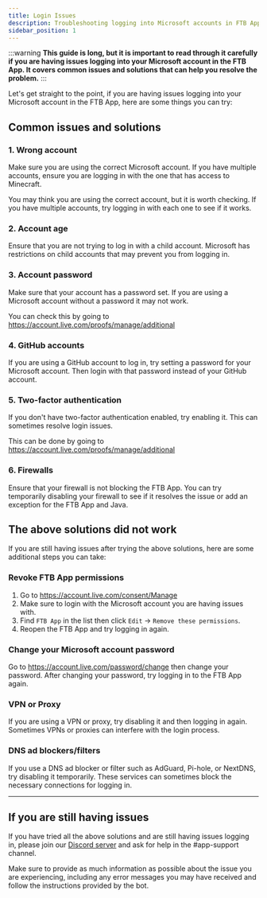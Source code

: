 ```yaml
---
title: Login Issues
description: Troubleshooting logging into Microsoft accounts in FTB App
sidebar_position: 1
---
```


:::warning
**This guide is long, but it is important to read through it carefully if you are having issues logging into your Microsoft account in the FTB App. It covers common issues and solutions that can help you resolve the problem.**
:::

Let's get straight to the point, if you are having issues logging into your Microsoft account in the FTB App, here are some things you can try:

## Common issues and solutions

### 1. Wrong account

Make sure you are using the correct Microsoft account. If you have multiple accounts, ensure you are logging in with the one that has access to Minecraft.

You may think you are using the correct account, but it is worth checking. If you have multiple accounts, try logging in with each one to see if it works.

### 2. Account age

Ensure that you are not trying to log in with a child account. Microsoft has restrictions on child accounts that may prevent you from logging in.

### 3. Account password

Make sure that your account has a password set. If you are using a Microsoft account without a password it may not work.

You can check this by going to https://account.live.com/proofs/manage/additional

### 4. GitHub accounts

If you are using a GitHub account to log in, try setting a password for your Microsoft account. Then login with that password instead of your GitHub account.

### 5. Two-factor authentication

If you don't have two-factor authentication enabled, try enabling it. This can sometimes resolve login issues.

This can be done by going to https://account.live.com/proofs/manage/additional

### 6. Firewalls

Ensure that your firewall is not blocking the FTB App. You can try temporarily disabling your firewall to see if it resolves the issue or add an exception for the FTB App and Java.

## The above solutions did not work

If you are still having issues after trying the above solutions, here are some additional steps you can take:

### Revoke FTB App permissions

1. Go to https://account.live.com/consent/Manage
2. Make sure to login with the Microsoft account you are having issues with.
3. Find `FTB App` in the list then click `Edit` -> `Remove these permissions`.
4. Reopen the FTB App and try logging in again.

### Change your Microsoft account password

Go to https://account.live.com/password/change then change your password. After changing your password, try logging in to the FTB App again.

### VPN or Proxy

If you are using a VPN or proxy, try disabling it and then logging in again. Sometimes VPNs or proxies can interfere with the login process.

### DNS ad blockers/filters 

If you use a DNS ad blocker or filter such as AdGuard, Pi-hole, or NextDNS, try disabling it temporarily. These services can sometimes block the necessary connections for logging in.

---

## If you are still having issues

If you have tried all the above solutions and are still having issues logging in, please join our [Discord server](https://go.ftb.team/discord) and ask for help in the #app-support channel.

Make sure to provide as much information as possible about the issue you are experiencing, including any error messages you may have received and follow the instructions provided by the bot.
